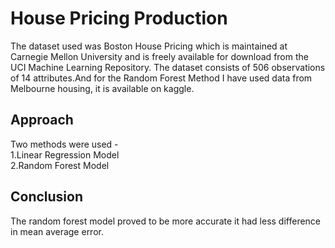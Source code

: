 # House Pricing Production

The dataset used was Boston House Pricing which is maintained at Carnegie Mellon University and is freely available for download from the UCI Machine Learning Repository. The dataset consists of 506 observations of 14 attributes.And for the Random Forest Method I have used data from Melbourne housing, it is available on kaggle.

## Approach

Two methods were used -  
1.Linear Regression Model  
2.Random Forest Model

## Conclusion

The random forest model proved to be more accurate it had less difference in mean average error.
